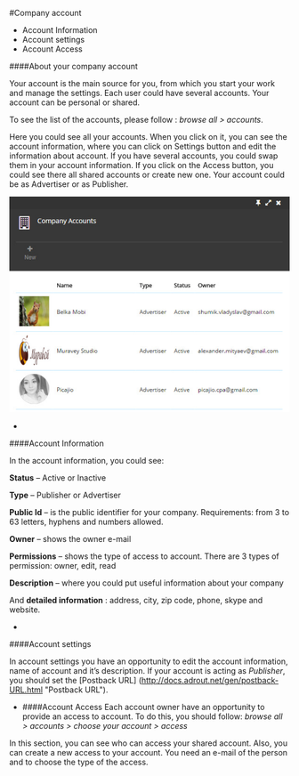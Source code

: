 #Company account


* Account Information
* Account settings
* Account Access


####About your company account

Your account is the main source for you, from which you start your work and manage the settings.
Each user could have several accounts. Your account can be personal or shared. 

To see the list of the accounts, please follow : *browse all > accounts*. 

Here you could see all your accounts. When you click on it, you can see the account information, where you can click on Settings button and edit the information about account. If you have several accounts, you could swap them in your account information. If you click on the Access button, you could see there all shared accounts or create new one. Your account could be as Advertiser or as Publisher.

![](company-account.jpg)

* 
####Account Information

In the account information, you could see:

**Status** – Active or Inactive 

**Type** – Publisher or Advertiser

**Public Id** – is the public identifier for your company. Requirements: from 3 to 63 letters, hyphens and numbers allowed.

**Owner** – shows the owner e-mail

**Permissions** – shows the type of access to account. There are 3 types of permission: owner, edit, read

**Description** – where you could put useful information about your company

And **detailed information** : address, city, zip code, phone, skype and website.


* 
 ####Account settings

In account settings you have an opportunity to edit the account information, name of account and it’s description.
If your account is acting as *Publisher*, you should set the  [Postback URL] (http://docs.adrout.net/gen/postback-URL.html "Postback URL"). 


* ####Account Access
Each account owner have an opportunity to provide an access to account. To do this, you should follow: *browse all > accounts > choose your account > access*

In this section, you can see who can access your shared account. Also, you can create a new access to your account. You need an e-mail of the person and to choose the type of the access.
